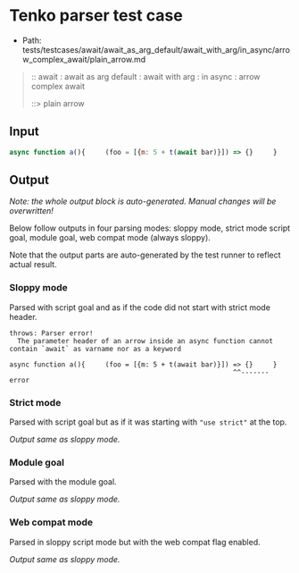 # Tenko parser test case

- Path: tests/testcases/await/await_as_arg_default/await_with_arg/in_async/arrow_complex_await/plain_arrow.md

> :: await : await as arg default : await with arg : in async : arrow complex await
>
> ::> plain arrow

## Input

`````js
async function a(){     (foo = [{m: 5 + t(await bar)}]) => {}     }
`````

## Output

_Note: the whole output block is auto-generated. Manual changes will be overwritten!_

Below follow outputs in four parsing modes: sloppy mode, strict mode script goal, module goal, web compat mode (always sloppy).

Note that the output parts are auto-generated by the test runner to reflect actual result.

### Sloppy mode

Parsed with script goal and as if the code did not start with strict mode header.

`````
throws: Parser error!
  The parameter header of an arrow inside an async function cannot contain `await` as varname nor as a keyword

async function a(){     (foo = [{m: 5 + t(await bar)}]) => {}     }
                                                        ^^------- error
`````

### Strict mode

Parsed with script goal but as if it was starting with `"use strict"` at the top.

_Output same as sloppy mode._

### Module goal

Parsed with the module goal.

_Output same as sloppy mode._

### Web compat mode

Parsed in sloppy script mode but with the web compat flag enabled.

_Output same as sloppy mode._
